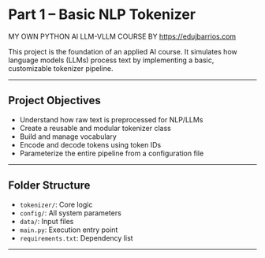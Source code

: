 # Part 1 – Basic NLP Tokenizer  
MY OWN PYTHON AI LLM-VLLM COURSE BY https://edujbarrios.com

This project is the foundation of an applied AI course. It simulates how language models (LLMs) process text by implementing a basic, customizable tokenizer pipeline.

---

## Project Objectives

- Understand how raw text is preprocessed for NLP/LLMs
- Create a reusable and modular tokenizer class
- Build and manage vocabulary
- Encode and decode tokens using token IDs
- Parameterize the entire pipeline from a configuration file

---

## Folder Structure

- `tokenizer/`: Core logic
- `config/`: All system parameters
- `data/`: Input files
- `main.py`: Execution entry point
- `requirements.txt`: Dependency list

---
